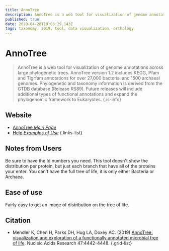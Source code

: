```yaml
---
title: AnnoTree
description: AnnoTree is a web tool for visualization of genome annotations across large phylogenetic trees.
published: true
date: 2020-04-28T19:03:29.143Z
tags: taxonomy, 2019, tool, data visualization, orthology
---
```


# AnnoTree

> AnnoTree is a web tool for visualization of genome annotations across large phylogenetic trees. AnnoTree version 1.2 includes KEGG, Pfam and Tigrfam annotations for over 27,000 bacterial and 1500 archaeal genomes. Phylogenetic and taxonomy information is derived from the GTDB database (Release RS89).
&NewLine;
Future releases will include additional types of functional annotations and expand the phylogenomic framework to Eukaryotes.
{.is-info}

## Website

- [AnnoTree *Main Page*](http://annotree.uwaterloo.ca/)
- [Help *Examples of Use*](http://annotree.uwaterloo.ca/app/examples.html)
{.links-list}

## Notes from Users
Be sure to have the Id numbers you need. This tool doesn't show the distribution per protein, but just each branch that have all of the proteins your enter.
You can't have the full tree of life, it is only either Bacteria or Archaea.

## Ease of use
Fairly easy to get an image of distribution on the tree of life.

## Citation

- Mendler K, Chen H, Parks DH, Hug LA, Doxey AC. (2019) [AnnoTree: visualization and exploration of a functionally annotated microbial tree of life](http://dx.doi.org/10.1093/nar/gkz246). Nucleic Acids Research 47:4442-4448.
{.grid-list}